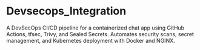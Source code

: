 # Devsecops_Integration
A DevSecOps CI/CD pipeline for a containerized chat app using GitHub Actions, tfsec, Trivy, and Sealed Secrets. Automates security scans, secret management, and Kubernetes deployment with Docker and NGINX.
